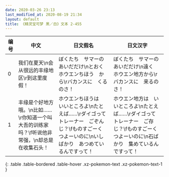 ```yaml
---
date: 2020-03-26 23:13
last_modified_at: 2020-08-19 21:34
layout: default
title: 《精灵宝可梦 黑／白》文本 2-455
---
```

| 编号 | 中文 | 日文假名 | 日文汉字 |
| ---- | ---- | ---- | --- |
| 0 | 我们在夏天\n会从很远的丰缘地区\r到这里度假！ | ぼくたち　サマーの　あいだだけ\nとおく　ホウエンちほう　から\rバカンスに　くるのさ！ | ぼくたち　サマーの　あいだだけ\n遠く　ホウエン地方から\rバカンスに　来るのさ！ |
| 1 | 丰缘是个好地方哦。\n比如……\r你知道一个叫大吾的训练家吗？\f听说他非常强，\n却总是在收集石头！ | ホウエンちほうは　いいところよ\nたとえば……\rダイゴって　トレーナー　ごぞんじ？\fものすごーく　つよーいのに\nいしばかり　あつめているんですって！　 | ホウエン地方は　いいところよ\nたとえば……\rダイゴって　トレーナー　ご存じ？\fものすごーく　つよーいのに\n石ばかり　集めているんですって！　 |
{: .table .table-bordered .table-hover .xz-pokemon-text .xz-pokemon-text-1 }